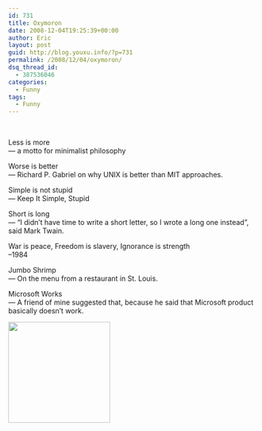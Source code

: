 ```yaml
---
id: 731
title: Oxymoron
date: 2008-12-04T19:25:39+00:00
author: Eric
layout: post
guid: http://blog.youxu.info/?p=731
permalink: /2008/12/04/oxymoron/
dsq_thread_id:
  - 387536046
categories:
  - Funny
tags:
  - Funny
---
```

 

<div>
  Less is more<br /> &#8212; a motto for minimalist philosophy </p> 
  
  <p>
    Worse is better<br /> &#8212; Richard P. Gabriel on why UNIX is better than MIT approaches. 
  </p>
  
  <p>
    Simple is not stupid<br /> &#8212; Keep It Simple, Stupid
  </p>
  
  <p>
    Short is long<br /> &#8212; &#8220;I didn&#8217;t have time to write a short letter, so I wrote a long one instead&#8221;, said Mark Twain. 
  </p>
  
  <p>
    War is peace, Freedom is slavery, Ignorance is strength<br /> &#8211;1984
  </p>
  
  <p>
    Jumbo Shrimp <br /> &#8212; On the menu from a restaurant in St. Louis.
  </p>
  
  <p>
    Microsoft Works<br /> &#8212; A friend of mine suggested that, because he said that Microsoft product basically doesn&#8217;t work. 
  </p>
</div>

<div>
  <a href="http://blog.youxu.info/wp-content/uploads/2008/12/mov9.png"><img class="alignleft size-medium wp-image-732" title="oxymoron" src="http://blog.youxu.info/wp-content/uploads/2008/12/mov9.png" alt="" width="205" height="203" srcset="http://blog.youxu.info/wp-content/uploads/2008/12/mov9.png 205w, http://blog.youxu.info/wp-content/uploads/2008/12/mov9-150x150.png 150w" sizes="(max-width: 205px) 100vw, 205px" /></a>
</div>